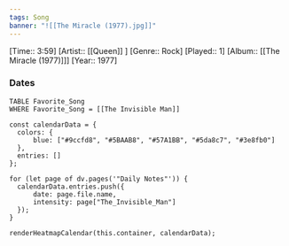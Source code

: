 ```yaml
---
tags: Song  
banner: "![[The Miracle (1977).jpg]]"
---
```

[Time:: 3:59]
[Artist:: [[Queen]] ]
[Genre:: Rock]
[Played:: 1]
[Album:: [[The Miracle (1977)]]]
[Year:: 1977]
### Dates
````dataview
TABLE Favorite_Song
WHERE Favorite_Song = [[The Invisible Man]]
````
  ```dataviewjs
const calendarData = { 
	colors: { 
		blue: ["#9ccfd8", "#5BAAB8", "#57A1BB", "#5da8c7", "#3e8fb0"] 
	}, 
	entries: [] 
}; 

for (let page of dv.pages('"Daily Notes"')) { 
	calendarData.entries.push({ 
		date: page.file.name, 
		intensity: page["The_Invisible_Man"]
	}); 
} 

renderHeatmapCalendar(this.container, calendarData);
```
